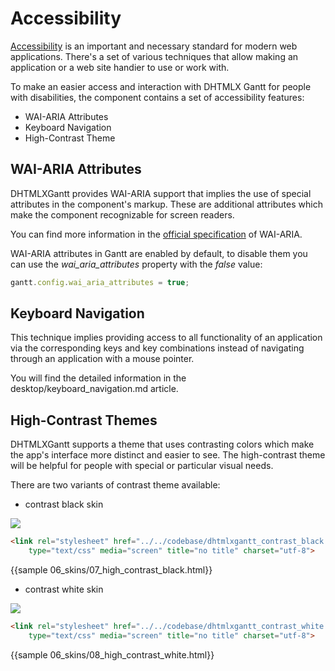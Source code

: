 Accessibility
=================

[Accessibility](https://www.w3.org/WAI/fundamentals/accessibility-intro/) is an important and necessary standard for modern web applications. 
There's a set of various techniques that allow making an application or a web site handier to use or work with. 

To make an easier access and interaction with DHTMLX Gantt for people with disabilities, the component contains a set of accessibility features:

- WAI-ARIA Attributes
- Keyboard  Navigation
- High-Contrast Theme

WAI-ARIA Attributes
----------------------

DHTMLXGantt provides WAI-ARIA support that implies the use of special attributes in the component's markup.
These are additional attributes which make the component recognizable for screen readers. 

You can find more information in the [official specification](https://www.w3.org/WAI/standards-guidelines/aria/) of WAI-ARIA.

WAI-ARIA attributes in Gantt are enabled by default, to disable them you can use the *wai_aria_attributes* property with the *false* value:

~~~js
gantt.config.wai_aria_attributes = true;
~~~

Keyboard Navigation
-------------------

This technique implies providing access to all functionality of an application via the corresponding keys and key combinations
instead of navigating through an application with a mouse pointer.  

You will find the detailed information in the desktop/keyboard_navigation.md article.

High-Contrast Themes
--------------------

DHTMLXGantt supports a theme that uses contrasting colors which make the app's interface more distinct and easier to see.
The high-contrast theme will be helpful for people with special or particular visual needs.

There are two variants of contrast theme available: 

- contrast black skin

<img src="desktop/contrast_black_skin.png">

~~~html
<link rel="stylesheet" href="../../codebase/dhtmlxgantt_contrast_black.css" 
	type="text/css" media="screen" title="no title" charset="utf-8">
~~~

{{sample 06_skins/07_high_contrast_black.html}}

- contrast white skin

<img src="desktop/contrast_white_skin.png">

~~~html
<link rel="stylesheet" href="../../codebase/dhtmlxgantt_contrast_white.css" 
    type="text/css" media="screen" title="no title" charset="utf-8">
~~~

{{sample 06_skins/08_high_contrast_white.html}}